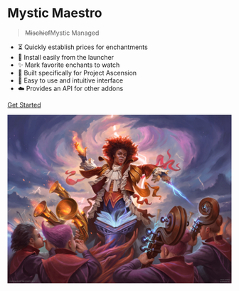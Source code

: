 <h1 id="cover-heading">
  Mystic Maestro  <!-- TODO: Update title -->
</h1>

 <!-- [![GitHub tags](https://img.shields.io/github/tag/BanditTech/testbench.svg)](https://github.com/BanditTech/testbench/tags/) TODO: Update username and repo name -->

>  ~~Mischief~~Mystic Managed   <!-- TODO: Replace with your description -->


<!-- TODO: Update to match your project's benefits/features. Git emojis work great here. -->

- :hourglass_flowing_sand: Quickly establish prices for enchantments
- :open_file_folder: Install easily from the launcher
- :sparkles: Mark favorite enchants to watch
- :nut_and_bolt: Built specifically for Project Ascension
- :pushpin: Easy to use and intuitive interface
- :cloud: Provides an API for other addons



[Get Started](#demystify-the-altar) <!-- TODO: Use ID of your homepage heading -->

<!-- TODO: Set your background color or image. -->
![image](Zaffai-Thunder-Conductor-Commander-2021-MtG-Art.jpg)
